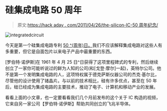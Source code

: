 # 硅集成电路 50 周年

> 原文:[https://hack aday . com/2011/04/26/the-silicon-IC-50 周年纪念/](https://hackaday.com/2011/04/26/the-silicon-ic-50th-anniversary/)

![](../Images/9896f0b79ffe2a30b16180217571a31e.png "integratedcircuit")

今天是第一个硅集成电路专利 [50 ^(周年)日。](http://www.engadget.com/2011/04/25/today-marks-50th-anniversary-of-first-silicon-integrated-circuit/)我们不应该解释集成电路对这些人有多重要，但它是自面包片以来电子产品中最重要的东西。

[罗伯特·诺伊斯]在 1961 年 4 月 25 日^日获得了这项里程碑式的专利，然后继续创立了一家你可能听说过的鲜为人知的公司(和[戈登·摩尔]一起)，英特尔公司。他不是第一个发明集成电路的人，这项特权属于德克萨斯仪器公司的杰克·基尔比，尽管他的设计使用了锗晶片。与以前的技术相比，硅有许多优点，甚至在 50 年后，硅已经成为集成电路的主要技术，推动了电子、计算机和移动产业的发展。

看看上面的小文章，也一定要看看我们几个月前发布的这个关于 IC 构造的视频，它来自另一家公司【罗伯特·诺伊斯】帮助共同创立的飞兆半导体。